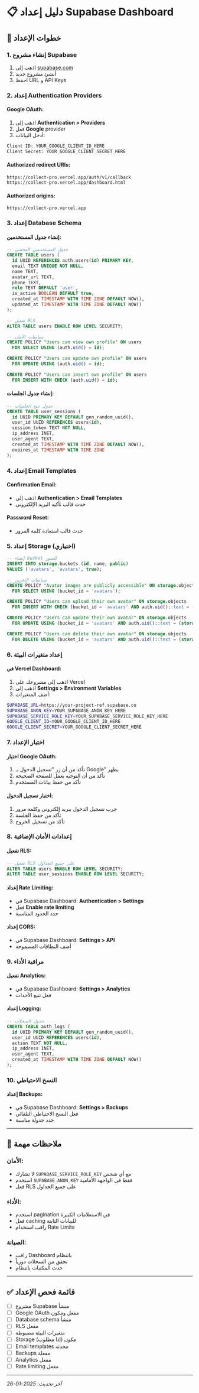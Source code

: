 # 📋 دليل إعداد Supabase Dashboard

## 🔧 خطوات الإعداد

### 1. إنشاء مشروع Supabase
1. اذهب إلى [supabase.com](https://supabase.com)
2. أنشئ مشروع جديد
3. احفظ URL و API Keys

### 2. إعداد Authentication Providers

#### **Google OAuth:**
1. اذهب إلى **Authentication > Providers**
2. فعل **Google** provider
3. أدخل البيانات:

```bash
Client ID: YOUR_GOOGLE_CLIENT_ID_HERE
Client Secret: YOUR_GOOGLE_CLIENT_SECRET_HERE
```

#### **Authorized redirect URIs:**
```
https://collect-pro.vercel.app/auth/v1/callback
https://collect-pro.vercel.app/dashboard.html
```

#### **Authorized origins:**
```
https://collect-pro.vercel.app
```

### 3. إعداد Database Schema

#### **إنشاء جدول المستخدمين:**
```sql
-- جدول المستخدمين المحسن
CREATE TABLE users (
  id UUID REFERENCES auth.users(id) PRIMARY KEY,
  email TEXT UNIQUE NOT NULL,
  name TEXT,
  avatar_url TEXT,
  phone TEXT,
  role TEXT DEFAULT 'user',
  is_active BOOLEAN DEFAULT true,
  created_at TIMESTAMP WITH TIME ZONE DEFAULT NOW(),
  updated_at TIMESTAMP WITH TIME ZONE DEFAULT NOW()
);

-- تفعيل RLS
ALTER TABLE users ENABLE ROW LEVEL SECURITY;

-- سياسات الأمان
CREATE POLICY "Users can view own profile" ON users
  FOR SELECT USING (auth.uid() = id);

CREATE POLICY "Users can update own profile" ON users
  FOR UPDATE USING (auth.uid() = id);

CREATE POLICY "Users can insert own profile" ON users
  FOR INSERT WITH CHECK (auth.uid() = id);
```

#### **إنشاء جدول الجلسات:**
```sql
-- جدول تتبع الجلسات
CREATE TABLE user_sessions (
  id UUID PRIMARY KEY DEFAULT gen_random_uuid(),
  user_id UUID REFERENCES users(id),
  session_token TEXT NOT NULL,
  ip_address INET,
  user_agent TEXT,
  created_at TIMESTAMP WITH TIME ZONE DEFAULT NOW(),
  expires_at TIMESTAMP WITH TIME ZONE
);
```

### 4. إعداد Email Templates

#### **Confirmation Email:**
- اذهب إلى **Authentication > Email Templates**
- حدث قالب تأكيد البريد الإلكتروني

#### **Password Reset:**
- حدث قالب استعادة كلمة المرور

### 5. إعداد Storage (اختياري)

```sql
-- إنشاء bucket للصور
INSERT INTO storage.buckets (id, name, public)
VALUES ('avatars', 'avatars', true);

-- سياسات التخزين
CREATE POLICY "Avatar images are publicly accessible" ON storage.objects
  FOR SELECT USING (bucket_id = 'avatars');

CREATE POLICY "Users can upload their own avatar" ON storage.objects
  FOR INSERT WITH CHECK (bucket_id = 'avatars' AND auth.uid()::text = (storage.foldername(name))[1]);

CREATE POLICY "Users can update their own avatar" ON storage.objects
  FOR UPDATE USING (bucket_id = 'avatars' AND auth.uid()::text = (storage.foldername(name))[1]);

CREATE POLICY "Users can delete their own avatar" ON storage.objects
  FOR DELETE USING (bucket_id = 'avatars' AND auth.uid()::text = (storage.foldername(name))[1]);
```

### 6. إعداد متغيرات البيئة

#### **في Vercel Dashboard:**
1. اذهب إلى مشروعك على Vercel
2. اذهب إلى **Settings > Environment Variables**
3. أضف المتغيرات:

```bash
SUPABASE_URL=https://your-project-ref.supabase.co
SUPABASE_ANON_KEY=YOUR_SUPABASE_ANON_KEY_HERE
SUPABASE_SERVICE_ROLE_KEY=YOUR_SUPABASE_SERVICE_ROLE_KEY_HERE
GOOGLE_CLIENT_ID=YOUR_GOOGLE_CLIENT_ID_HERE
GOOGLE_CLIENT_SECRET=YOUR_GOOGLE_CLIENT_SECRET_HERE
```

### 7. اختبار الإعداد

#### **اختبار Google OAuth:**
1. تأكد من أن زر "تسجيل الدخول بـ Google" يظهر
2. تأكد من أن التوجيه يعمل للصفحة الصحيحة
3. تأكد من حفظ بيانات المستخدم

#### **اختبار تسجيل الدخول:**
1. جرب تسجيل الدخول ببريد إلكتروني وكلمة مرور
2. تأكد من حفظ الجلسة
3. تأكد من تسجيل الخروج

### 8. إعدادات الأمان الإضافية

#### **تفعيل RLS:**
```sql
-- تفعيل RLS على جميع الجداول
ALTER TABLE users ENABLE ROW LEVEL SECURITY;
ALTER TABLE user_sessions ENABLE ROW LEVEL SECURITY;
```

#### **إعداد Rate Limiting:**
- في Supabase Dashboard: **Authentication > Settings**
- فعل **Enable rate limiting**
- حدد الحدود المناسبة

#### **إعداد CORS:**
- في Supabase Dashboard: **Settings > API**
- أضف النطاقات المسموحة

### 9. مراقبة الأداء

#### **تفعيل Analytics:**
- في Supabase Dashboard: **Settings > Analytics**
- فعل تتبع الأحداث

#### **إعداد Logging:**
```sql
-- جدول السجلات
CREATE TABLE auth_logs (
  id UUID PRIMARY KEY DEFAULT gen_random_uuid(),
  user_id UUID REFERENCES users(id),
  action TEXT NOT NULL,
  ip_address INET,
  user_agent TEXT,
  created_at TIMESTAMP WITH TIME ZONE DEFAULT NOW()
);
```

### 10. النسخ الاحتياطي

#### **إعداد Backups:**
- في Supabase Dashboard: **Settings > Backups**
- فعل النسخ الاحتياطي التلقائي
- حدد جدولة مناسبة

---

## 🚨 ملاحظات مهمة

### **الأمان:**
- لا تشارك `SUPABASE_SERVICE_ROLE_KEY` مع أي شخص
- استخدم `SUPABASE_ANON_KEY` فقط في الواجهة الأمامية
- فعل RLS على جميع الجداول

### **الأداء:**
- استخدم pagination في الاستعلامات الكبيرة
- فعل caching للبيانات الثابتة
- راقب استخدام Rate Limits

### **الصيانة:**
- راقب Dashboard بانتظام
- تحقق من السجلات دورياً
- حدث المكتبات بانتظام

---

## ✅ قائمة فحص الإعداد

- [ ] مشروع Supabase منشأ
- [ ] Google OAuth مفعل ومكون
- [ ] Database schema منشأ
- [ ] RLS مفعل
- [ ] متغيرات البيئة مضبوطة
- [ ] Storage مكون (إذا مطلوب)
- [ ] Email templates محدثة
- [ ] Backups مفعلة
- [ ] Analytics مفعل
- [ ] Rate limiting مفعل

---

*آخر تحديث: 2025-01-26*